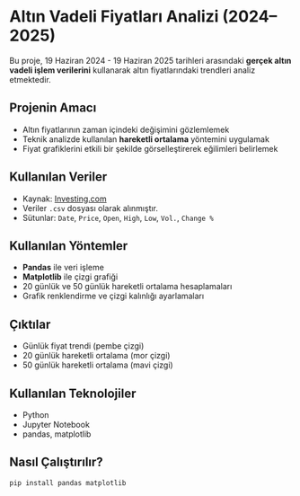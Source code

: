 # Altın Vadeli Fiyatları Analizi (2024–2025)

Bu proje, 19 Haziran 2024 - 19 Haziran 2025 tarihleri arasındaki **gerçek altın vadeli işlem verilerini** kullanarak altın fiyatlarındaki trendleri analiz etmektedir.

## Projenin Amacı

- Altın fiyatlarının zaman içindeki değişimini gözlemlemek  
- Teknik analizde kullanılan **hareketli ortalama** yöntemini uygulamak  
- Fiyat grafiklerini etkili bir şekilde görselleştirerek eğilimleri belirlemek

## Kullanılan Veriler

- Kaynak: [Investing.com](https://www.investing.com)
- Veriler `.csv` dosyası olarak alınmıştır.
- Sütunlar: `Date`, `Price`, `Open`, `High`, `Low`, `Vol.`, `Change %`

## Kullanılan Yöntemler

- **Pandas** ile veri işleme  
- **Matplotlib** ile çizgi grafiği  
- 20 günlük ve 50 günlük hareketli ortalama hesaplamaları  
- Grafik renklendirme ve çizgi kalınlığı ayarlamaları  

## Çıktılar

- Günlük fiyat trendi (pembe çizgi)
- 20 günlük hareketli ortalama (mor çizgi)
- 50 günlük hareketli ortalama (mavi çizgi)

## Kullanılan Teknolojiler

- Python  
- Jupyter Notebook  
- pandas, matplotlib

## Nasıl Çalıştırılır?

```bash
pip install pandas matplotlib

